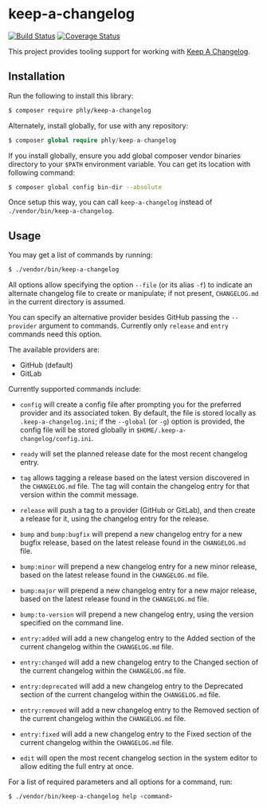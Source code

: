 # keep-a-changelog

[![Build Status](https://secure.travis-ci.org/phly/keep-a-changelog.svg?branch=master)](https://secure.travis-ci.org/phly/keep-a-changelog)
[![Coverage Status](https://coveralls.io/repos/github/phly/keep-a-changelog/badge.svg?branch=master)](https://coveralls.io/github/phly/keep-a-changelog?branch=master)

This project provides tooling support for working with [Keep A
Changelog](https://keepachangelog.com).

## Installation

Run the following to install this library:

```bash
$ composer require phly/keep-a-changelog
```

Alternately, install globally, for use with any repository:

```php
$ composer global require phly/keep-a-changelog
```

If you install globally, ensure you add global composer vendor binaries
directory to your `$PATH` environment variable. You can get its location with
following command:

```bash
$ composer global config bin-dir --absolute
```

Once setup this way, you can call `keep-a-changelog` instead of
`./vendor/bin/keep-a-changelog`.

## Usage

You may get a list of commands by running:

```bash
$ ./vendor/bin/keep-a-changelog
```

All options allow specifying the option `--file` (or its alias `-f`) to indicate
an alternate changelog file to create or manipulate; if not present,
`CHANGELOG.md` in the current directory is assumed.

You can specify an alternative provider besides GitHub passing the `--provider`
argument to commands. Currently only `release` and `entry` commands need this
option.

The available providers are:
- GitHub (default)
- GitLab

Currently supported commands include:

- `config` will create a config file after prompting you for the preferred
  provider and its associated token. By default, the file is stored locally as
  `.keep-a-changelog.ini`; if the `--global` (or `-g`) option is provided, the
  config file will be stored globally in `$HOME/.keep-a-changelog/config.ini`.

- `ready` will set the planned release date for the most recent changelog entry.

- `tag` allows tagging a release based on the latest version discovered in the
  `CHANGELOG.md` file. The tag will contain the changelog entry for that version
  within the commit message.

- `release` will push a tag to a provider (GitHub or GitLab), and then create a
  release for it, using the changelog entry for the release.

- `bump` and `bump:bugfix` will prepend a new changelog entry for a new bugfix
  release, based on the latest release found in the `CHANGELOG.md` file.

- `bump:minor` will prepend a new changelog entry for a new minor
  release, based on the latest release found in the `CHANGELOG.md` file.

- `bump:major` will prepend a new changelog entry for a new major
  release, based on the latest release found in the `CHANGELOG.md` file.

- `bump:to-version` will prepend a new changelog entry, using the version
  specified on the command line.

- `entry:added` will add a new changelog entry to the Added section of the
  current changelog within the `CHANGELOG.md` file.

- `entry:changed` will add a new changelog entry to the Changed section of the
  current changelog within the `CHANGELOG.md` file.

- `entry:deprecated` will add a new changelog entry to the Deprecated section of
  the current changelog within the `CHANGELOG.md` file.

- `entry:removed` will add a new changelog entry to the Removed section of the
  current changelog within the `CHANGELOG.md` file.

- `entry:fixed` will add a new changelog entry to the Fixed section of the
  current changelog within the `CHANGELOG.md` file.

- `edit` will open the most recent changelog section in the system editor
  to allow editing the full entry at once.

For a list of required parameters and all options for a command, run:

```bash
$ ./vendor/bin/keep-a-changelog help <command>
```
